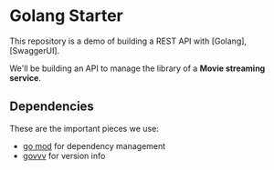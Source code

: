 # Golang Starter

This repository is a demo of building a REST API with [Golang], [SwaggerUI].

We'll be building an API to manage the library of a **Movie streaming service**.

## Dependencies

These are the important pieces we use:

* [go mod] for dependency management
* [govvv] for version info


[go mod]: https://blog.golang.org/using-go-modules
[govvv]: https://github.com/ahmetb/govvv
